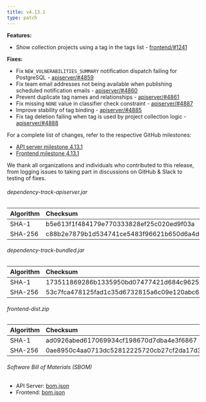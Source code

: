 ```yaml
---
title: v4.13.1
type: patch
---
```


**Features:**

* Show collection projects using a tag in the tags list - [frontend/#1241]

**Fixes:**

* Fix `NEW_VULNERABILITIES_SUMMARY` notification dispatch failing for PostgreSQL - [apiserver/#4859]
* Fix team email addresses not being available when publishing scheduled notification emails - [apiserver/#4860]
* Prevent duplicate tag names and relationships - [apiserver/#4861]
* Fix missing `NONE` value in classifier check constraint - [apiserver/#4887]
* Improve stability of tag binding - [apiserver/#4885]
* Fix tag deletion failing when tag is used by project collection logic - [apiserver/#4888]

For a complete list of changes, refer to the respective GitHub milestones:

* [API server milestone 4.13.1](https://github.com/DependencyTrack/dependency-track/milestone/55?closed=1)
* [Frontend milestone 4.13.1](https://github.com/DependencyTrack/frontend/milestone/40?closed=1)

We thank all organizations and individuals who contributed to this release, from logging issues to taking part in discussions on GitHub & Slack to testing of fixes.

###### dependency-track-apiserver.jar

| Algorithm | Checksum |
|:----------|:---------|
| SHA-1     | b5e613f1f484179e770333828ef25c020ed9f03a         |
| SHA-256   | c88b2e7879b1d534741ce5483f96621b650d6a4dcacabb470eeeeb43e7c7c627         |

###### dependency-track-bundled.jar

| Algorithm | Checksum |
|:----------|:---------|
| SHA-1     | 173511869286b1335950bd07477421d684c96251         |
| SHA-256   | 53c7fca478125fad1c35d6732815a6c09e120abc6ea57a8a88eb2af3ed2efab2         |

###### frontend-dist.zip

| Algorithm | Checksum                                                         |
|:----------|:-----------------------------------------------------------------|
| SHA-1     | ad0926abed617069934cf198670d7dba4e3f6867                         |
| SHA-256   | 0ae8950c4aa0713dc52812225720cb27cf2da17d32badcda9c2be8c3872720e6 |

###### Software Bill of Materials (SBOM)

* API Server: [bom.json](https://github.com/DependencyTrack/dependency-track/releases/download/4.13.1/bom.json)
* Frontend: [bom.json](https://github.com/DependencyTrack/frontend/releases/download/4.13.1/bom.json)

[apiserver/#4859]: https://github.com/DependencyTrack/dependency-track/pull/4859
[apiserver/#4860]: https://github.com/DependencyTrack/dependency-track/pull/4860
[apiserver/#4861]: https://github.com/DependencyTrack/dependency-track/pull/4861
[apiserver/#4887]: https://github.com/DependencyTrack/dependency-track/pull/4887
[apiserver/#4885]: https://github.com/DependencyTrack/dependency-track/pull/4885
[apiserver/#4888]: https://github.com/DependencyTrack/dependency-track/pull/4888

[frontend/#1241]: https://github.com/DependencyTrack/frontend/pull/1241

